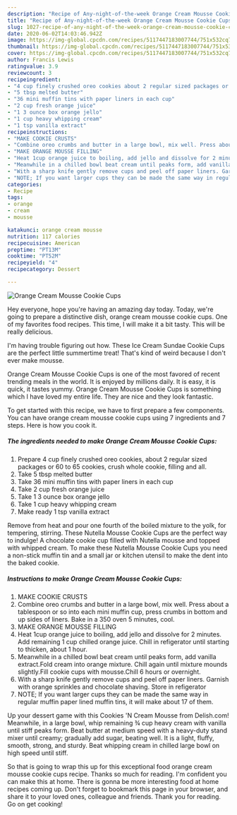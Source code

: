 ```yaml
---
description: "Recipe of Any-night-of-the-week Orange Cream Mousse Cookie Cups"
title: "Recipe of Any-night-of-the-week Orange Cream Mousse Cookie Cups"
slug: 1027-recipe-of-any-night-of-the-week-orange-cream-mousse-cookie-cups
date: 2020-06-02T14:03:46.942Z
image: https://img-global.cpcdn.com/recipes/5117447183007744/751x532cq70/orange-cream-mousse-cookie-cups-recipe-main-photo.jpg
thumbnail: https://img-global.cpcdn.com/recipes/5117447183007744/751x532cq70/orange-cream-mousse-cookie-cups-recipe-main-photo.jpg
cover: https://img-global.cpcdn.com/recipes/5117447183007744/751x532cq70/orange-cream-mousse-cookie-cups-recipe-main-photo.jpg
author: Francis Lewis
ratingvalue: 3.9
reviewcount: 3
recipeingredient:
- "4 cup finely crushed oreo cookies about 2 regular sized packages or 60 to 65 cookies crush whole cookie filling and all"
- "5 tbsp melted butter"
- "36 mini muffin tins with paper liners in each cup"
- "2 cup fresh orange juice"
- "1 3 ounce box orange jello"
- "1 cup heavy whipping cream"
- "1 tsp vanilla extract"
recipeinstructions:
- "MAKE COOKIE CRUSTS"
- "Combine oreo crumbs and butter in a large bowl, mix well. Press about a tablespoon or so into each mini muffin cup, press crumbs in bottom and up sides of liners. Bake in a 350 oven 5 minutes, cool."
- "MAKE ORANGE MOUSSE FILLING"
- "Heat 1cup orange juice to boiling, add jello and dissolve for 2 minutes. Add remaining 1 cup chilled orange juice. Chill in refigerator until starting to thicken, about 1 hour."
- "Meanwhile in a chilled bowl beat cream until peaks form, add vanilla extract.Fold cream into orange mixture. Chill again until mixture mounds slightly.Fill cookie cups with mousse.Chill 6 hours or overnight."
- "With a sharp knife gently remove cups and peel off paper liners. Garnish with orange sprinkles and chocolate shaving. Store in refigerator"
- "NOTE; If you want larger cups they can be made the same way in regular muffin paper lined muffin tins, it will make about 17 of them."
categories:
- Recipe
tags:
- orange
- cream
- mousse

katakunci: orange cream mousse 
nutrition: 117 calories
recipecuisine: American
preptime: "PT13M"
cooktime: "PT52M"
recipeyield: "4"
recipecategory: Dessert

---
```



![Orange Cream Mousse Cookie Cups](https://img-global.cpcdn.com/recipes/5117447183007744/751x532cq70/orange-cream-mousse-cookie-cups-recipe-main-photo.jpg)

Hey everyone, hope you're having an amazing day today. Today, we're going to prepare a distinctive dish, orange cream mousse cookie cups. One of my favorites food recipes. This time, I will make it a bit tasty. This will be really delicious.

I&#39;m having trouble figuring out how. These Ice Cream Sundae Cookie Cups are the perfect little summertime treat! That&#39;s kind of weird because I don&#39;t ever make mousse.

Orange Cream Mousse Cookie Cups is one of the most favored of recent trending meals in the world. It is enjoyed by millions daily. It is easy, it is quick, it tastes yummy. Orange Cream Mousse Cookie Cups is something which I have loved my entire life. They are nice and they look fantastic.


To get started with this recipe, we have to first prepare a few components. You can have orange cream mousse cookie cups using 7 ingredients and 7 steps. Here is how you cook it.

<!--inarticleads1-->

##### The ingredients needed to make Orange Cream Mousse Cookie Cups:

1. Prepare 4 cup finely crushed oreo cookies, about 2 regular sized packages or 60 to 65 cookies, crush whole cookie, filling and all.
1. Take 5 tbsp melted butter
1. Take 36 mini muffin tins with paper liners in each cup
1. Take 2 cup fresh orange juice
1. Take 1 3 ounce box orange jello
1. Take 1 cup heavy whipping cream
1. Make ready 1 tsp vanilla extract


Remove from heat and pour one fourth of the boiled mixture to the yolk, for tempering, stirring. These Nutella Mousse Cookie Cups are the perfect way to indulge! A chocolate cookie cup filled with Nutella mousse and topped with whipped cream. To make these Nutella Mousse Cookie Cups you need a non-stick muffin tin and a small jar or kitchen utensil to make the dent into the baked cookie. 

<!--inarticleads2-->

##### Instructions to make Orange Cream Mousse Cookie Cups:

1. MAKE COOKIE CRUSTS
1. Combine oreo crumbs and butter in a large bowl, mix well. Press about a tablespoon or so into each mini muffin cup, press crumbs in bottom and up sides of liners. Bake in a 350 oven 5 minutes, cool.
1. MAKE ORANGE MOUSSE FILLING
1. Heat 1cup orange juice to boiling, add jello and dissolve for 2 minutes. Add remaining 1 cup chilled orange juice. Chill in refigerator until starting to thicken, about 1 hour.
1. Meanwhile in a chilled bowl beat cream until peaks form, add vanilla extract.Fold cream into orange mixture. Chill again until mixture mounds slightly.Fill cookie cups with mousse.Chill 6 hours or overnight.
1. With a sharp knife gently remove cups and peel off paper liners. Garnish with orange sprinkles and chocolate shaving. Store in refigerator
1. NOTE; If you want larger cups they can be made the same way in regular muffin paper lined muffin tins, it will make about 17 of them.


Up your dessert game with this Cookies &#39;N Cream Mousse from Delish.com! Meanwhile, in a large bowl, whip remaining ¾ cup heavy cream with vanilla until stiff peaks form. Beat butter at medium speed with a heavy-duty stand mixer until creamy; gradually add sugar, beating well. It is a light, fluffy, smooth, strong, and sturdy. Beat whipping cream in chilled large bowl on high speed until stiff. 

So that is going to wrap this up for this exceptional food orange cream mousse cookie cups recipe. Thanks so much for reading. I'm confident you can make this at home. There is gonna be more interesting food at home recipes coming up. Don't forget to bookmark this page in your browser, and share it to your loved ones, colleague and friends. Thank you for reading. Go on get cooking!
